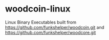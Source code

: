 # woodcoin-linux

Linux Binary Executables built from https://github.com/funkshelper/woodcoin.git and https://github.com/funkshelper/woodcore.git
